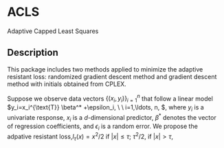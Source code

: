 # ACLS
Adaptive Capped Least Squares
## Description
This package includes two methods applied to minimize the adaptive resistant loss: randomized gradient descent method and gradient descent method with initials obtained from CPLEX.

Suppose we observe data vectors  $\{(x_i, y_i) \}_{i=1}^n$ that follow a linear model $y_i=x_i^{\text{T}} \beta^* +\epsilon_i, \ \ i=1,\ldots, n, $, where $y_i$ is a univariate response,  $x_i$ is a $d$-dimensional predictor, $\beta^*$ denotes the vector of regression coefficients, and $\epsilon_i$ is a random error. We propose the adpative resistant loss,$l_{\tau}(x)=x^2/2$ if $|x| \leq \tau$; $\tau^2/2,$ if $|x|>\tau,$

